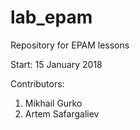 # lab_epam

Repository for EPAM lessons

Start: 15 January 2018

Contributors:
1. Mikhail Gurko
2. Artem Safargaliev
